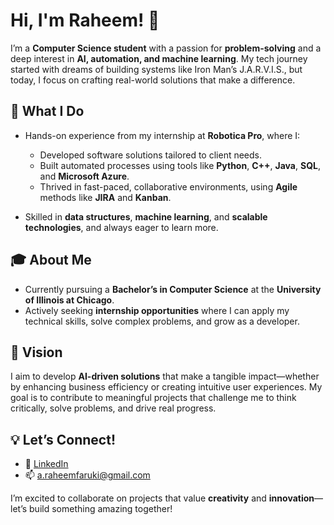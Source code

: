 # Hi, I'm Raheem! 👋  

I’m a **Computer Science student** with a passion for **problem-solving** and a deep interest in **AI, automation, and machine learning**. My tech journey started with dreams of building systems like Iron Man’s J.A.R.V.I.S., but today, I focus on crafting real-world solutions that make a difference.  

## 🚀 What I Do  
- Hands-on experience from my internship at **Robotica Pro**, where I:  
  - Developed software solutions tailored to client needs.  
  - Built automated processes using tools like **Python**, **C++**, **Java**, **SQL**, and **Microsoft Azure**.  
  - Thrived in fast-paced, collaborative environments, using **Agile** methods like **JIRA** and **Kanban**.  

- Skilled in **data structures**, **machine learning**, and **scalable technologies**, and always eager to learn more.  

## 🎓 About Me  
- Currently pursuing a **Bachelor’s in Computer Science** at the **University of Illinois at Chicago**.  
- Actively seeking **internship opportunities** where I can apply my technical skills, solve complex problems, and grow as a developer.  

## 🌟 Vision  
I aim to develop **AI-driven solutions** that make a tangible impact—whether by enhancing business efficiency or creating intuitive user experiences. My goal is to contribute to meaningful projects that challenge me to think critically, solve problems, and drive real progress.  

## 💡 Let’s Connect!  
- 💼 [LinkedIn](www.linkedin.com/in/a-raheem-faruki)  
- 📫 a.raheemfaruki@gmail.com  

I’m excited to collaborate on projects that value **creativity** and **innovation**—let’s build something amazing together!
